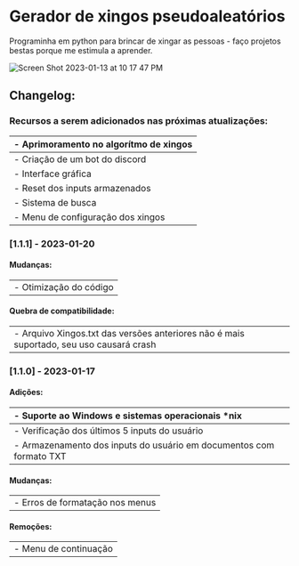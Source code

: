 # Gerador de xingos pseudoaleatórios

Programinha em python para brincar de xingar as pessoas - faço projetos bestas porque me estimula a aprender.

![Screen Shot 2023-01-13 at 10 17 47 PM](https://user-images.githubusercontent.com/72944953/212443853-d777e9bb-9bf9-43c9-bb52-86b5c285c69a.png)

## Changelog:

### Recursos a serem adicionados nas próximas atualizações:

| - Aprimoramento no algorítmo de xingos |
| :------------------------------------- |
| - Criação de um bot do discord         |
| - Interface gráfica                    |
| - Reset dos inputs armazenados         |
| - Sistema de busca                     |
| - Menu de configuração dos xingos      |

### [1.1.1] - 2023-01-20

#### Mudanças:

|                        |
| :--------------------- |
| - Otimização do código |

#### Quebra de compatibilidade:

|                                                                                        |
| :------------------------------------------------------------------------------------- |
| - Arquivo Xingos.txt das versões anteriores não é mais suportado, seu uso causará crash|

### [1.1.0] - 2023-01-17

#### Adições:

| - Suporte ao Windows e sistemas operacionais *nix                   |
| :------------------------------------------------------------------ |
| - Verificação dos últimos 5 inputs do usuário                       |
| - Armazenamento dos inputs do usuário em documentos com formato TXT |

#### Mudanças:
|                                  |
| :------------------------------- |
| - Erros de formatação nos menus  |

#### Remoções:
|                       |
| :-------------------- |
| - Menu de continuação |
